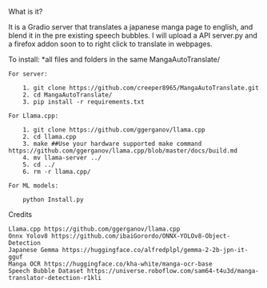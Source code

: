 What is it?


It is a Gradio server that translates a japanese manga page to english, and blend it in the pre existing speech bubbles.
I will upload a API server.py and a firefox addon soon to to right click to translate in webpages.

    
To install:
    *all files and folders in the same MangaAutoTranslate/


    For server:

        1. git clone https://github.com/creeper8965/MangaAutoTranslate.git
        2. cd MangaAutoTranslate/
        3. pip install -r requirements.txt

    For Llama.cpp:
            
        1. git clone https://github.com/ggerganov/llama.cpp
        2. cd llama.cpp
        3. make ##Use your hardware supported make command https://github.com/ggerganov/llama.cpp/blob/master/docs/build.md
        4. mv llama-server ../
        5. cd ../
        6. rm -r llama.cpp/

    For ML models:
        
        python Install.py


Credits


    Llama.cpp https://github.com/ggerganov/llama.cpp
    Onnx Yolov8 https://github.com/ibaiGorordo/ONNX-YOLOv8-Object-Detection
    Japanese Gemma https://huggingface.co/alfredplpl/gemma-2-2b-jpn-it-gguf
    Manga OCR https://huggingface.co/kha-white/manga-ocr-base
    Speech Bubble Dataset https://universe.roboflow.com/sam64-t4u3d/manga-translator-detection-r1kli
